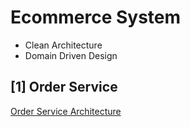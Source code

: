 # Ecommerce System

- Clean Architecture
- Domain Driven Design

## [1] Order Service

[Order Service Architecture](./readme/order-service-architecture.png)


